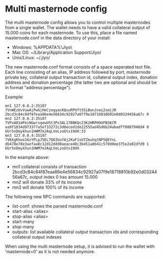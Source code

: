 # Multi masternode config

The multi masternode config allows you to control multiple masternodes from a
single wallet. The wallet needs to have a valid collateral output of 15.000
coins for each masternode. To use this, place a file named masternode.conf in
the data directory of your install:

* Windows: %APPDATA%\Jiyo\
* Mac OS: ~/Library/Application Support/Jiyo/
* Unix/Linux: ~/.jiyo/

The new masternode.conf format consists of a space seperated text file. Each
line consisting of an alias, IP address followed by port, masternode private
key, collateral output transaction id, collateral output index, donation
address and donation percentage (the latter two are optional and should be in
format "address:percentage").

Example:

```
mn1 127.0.0.2:35107 7VnWEzUvVuwAiPwGjHeCzoqyacKQuuRPUftS5iBonJcmi2smjJR 2bcd3c84c84f87eaa86e4e56834c92927a07f9e18718810b92e0d0324456a67c 0
mn2 127.0.0.3:35107 7VPxA81mPeiNGwrsqewUSt3Px3AL17B8KQc23K2HRPH9UFBSKCM aa9f1034d973377a5e733272c3d0eced1de22555ad45d6b24abadff8087948d4 0 UUr5nDmykhun1HWM7mJAqLVeLzoGtx19dX:33
mn3 127.0.0.4:35107 7VKkgKhoo16zYPLpJ5EL7Q83UufAj2KuF1sUTZmuhqtNP5QEYnL db478e78e3aefaa8c12d12ddd0aeace48c3b451a8b41c570d0ee375e2a02dfd9 1 UUr5nDmykhun1HWM7mJAqLVeLzoGtx19dX
```

In the example above:

* mn1 collateral consists of transaction 2bcd3c84c84f87eaa86e4e56834c92927a07f9e18718810b92e0d0324456a67c, output index 0 has amount 15.000
* mn2 will donate 33% of its income
* mn3 will donate 100% of its income

The following new RPC commands are supported:

* list-conf: shows the parsed masternode.conf
* start-alias \<alias\>
* stop-alias \<alias\>
* start-many
* stop-many
* outputs: list available collateral output transaction ids and corresponding
  collateral output indexes

When using the multi masternode setup, it is advised to run the wallet with
'masternode=0' as it is not needed anymore.
